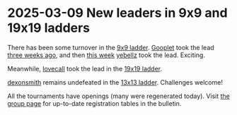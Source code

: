 # 2025-03-09 New leaders in 9x9 and 19x19 ladders

There has been some turnover in the [9x9
ladder](https://online-go.com/ladder/41992).
[Gooplet](https://online-go.com/player/542444/Gooplet) took the lead [three
weeks ago](https://online-go.com/game/72077824), and then [this
week](https://online-go.com/game/72900615)
[yebellz](https://online-go.com/player/76618/yebellz) took the lead.  Exciting.

Meanwhile, [lovecall](https://online-go.com/player/119361/lovecall) took the
lead in the [19x19 ladder](https://online-go.com/ladder/41994).

[dexonsmith](https://online-go.com/player/178104/dexonsmith) remains undefeated
in the [13x13 ladder](https://online-go.com/ladder/41993).  Challenges welcome!

All the tournaments have openings (many were regenerated today).  Visit [the
group page](https://online-go.com/group/14024) for up-to-date registration
tables in the bulletin.
